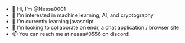 - 👋 Hi, I’m @Nessa0001
- 👀 I’m interested in machine learning, AI, and cryptography
- 🌱 I’m currently learning javascript
- 💞️ I’m looking to collaborate on endr, a chat application / browser site
- 📫 You can reach me at nessa#0556 on discord!

<!---
Nessa0001/Nessa0001 is a ✨ special ✨ repository because its `README.md` (this file) appears on your GitHub profile.
You can click the Preview link to take a look at your changes.
--->
